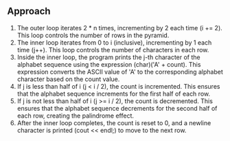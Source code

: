 ## Approach

1. The outer loop iterates 2 \* n times, incrementing by 2 each time (i += 2). This loop controls the number of rows in the pyramid.
2. The inner loop iterates from 0 to i (inclusive), incrementing by 1 each time (j++). This loop controls the number of characters in each row.
3. Inside the inner loop, the program prints the j-th character of the alphabet sequence using the expression (char)('A' + count). This expression converts the ASCII value of 'A' to the corresponding alphabet character based on the count value.
4. If j is less than half of i (j < i / 2), the count is incremented. This ensures that the alphabet sequence increments for the first half of each row.
5. If j is not less than half of i (j >= i / 2), the count is decremented. This ensures that the alphabet sequence decrements for the second half of each row, creating the palindrome effect.
6. After the inner loop completes, the count is reset to 0, and a newline character is printed (cout << endl;) to move to the next row.
